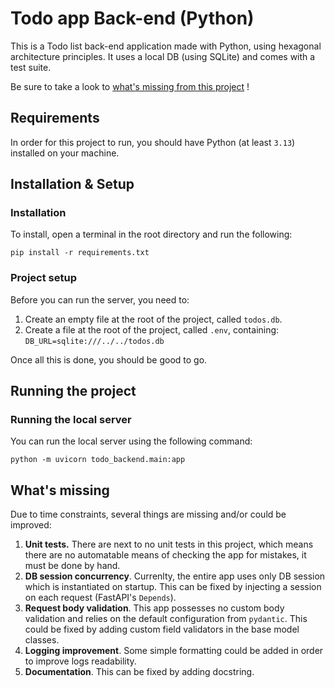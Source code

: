 # Todo app Back-end (Python)

This is a Todo list back-end application made with Python, using hexagonal architecture principles.
It uses a local DB (using SQLite) and comes with a test suite.

Be sure to take a look to [what's missing from this project](#whats-missing) !

## Requirements

In order for this project to run, you should have Python (at least `3.13`) installed on your machine.

## Installation & Setup

### Installation

To install, open a terminal in the root directory and run the following:
```shell
pip install -r requirements.txt
```

### Project setup

Before you can run the server, you need to:

1. Create an empty file at the root of the project, called `todos.db`.
2. Create a file at the root of the project, called `.env`, containing:
<br/>`DB_URL=sqlite:///../../todos.db`

Once all this is done, you should be good to go.

## Running the project

### Running the local server

You can run the local server using the following command:
```shell
python -m uvicorn todo_backend.main:app
```

## What's missing

Due to time constraints, several things are missing and/or could be improved:
1. **Unit tests.** There are next to no unit tests in this project, which means there are no automatable means of checking the app for mistakes, it must be done by hand.
2. **DB session concurrency**. Currenlty, the entire app uses only DB session which is instantiated on startup. This can be fixed by injecting a session on each request (FastAPI's `Depends`).
3. **Request body validation**. This app possesses no custom body validation and relies on the default configuration from `pydantic`. This could be fixed by adding custom field validators in the base model classes.
4. **Logging improvement**. Some simple formatting could be added in order to improve logs readability.
5. **Documentation**. This can be fixed by adding docstring.
